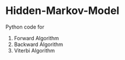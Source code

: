 # Hidden-Markov-Model
Python code for 
1. Forward Algorithm
2. Backward Algorithm
3. Viterbi Algorithm
